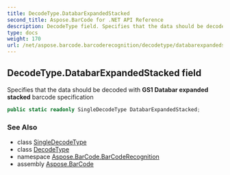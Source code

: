 ```yaml
---
title: DecodeType.DatabarExpandedStacked
second_title: Aspose.BarCode for .NET API Reference
description: DecodeType field. Specifies that the data should be decoded with GS1 Databar expanded stacked barcode specification
type: docs
weight: 170
url: /net/aspose.barcode.barcoderecognition/decodetype/databarexpandedstacked/
---
```

## DecodeType.DatabarExpandedStacked field

Specifies that the data should be decoded with **GS1 Databar expanded stacked** barcode specification

```csharp
public static readonly SingleDecodeType DatabarExpandedStacked;
```

### See Also

* class [SingleDecodeType](../../singledecodetype/)
* class [DecodeType](../)
* namespace [Aspose.BarCode.BarCodeRecognition](../../decodetype/)
* assembly [Aspose.BarCode](../../../)


